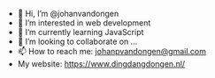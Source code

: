 - 👋 Hi, I’m @johanvandongen
- 👀 I’m interested in web development
- 🌱 I’m currently learning JavaScript
- 💞️ I’m looking to collaborate on ...
- 📫 How to reach me: johanpvandongen@gmail.com
- My website: https://www.dingdangdongen.nl/
<!---
johanvandongen/johanvandongen is a ✨ special ✨ repository because its `README.md` (this file) appears on your GitHub profile.
You can click the Preview link to take a look at your changes.
--->
